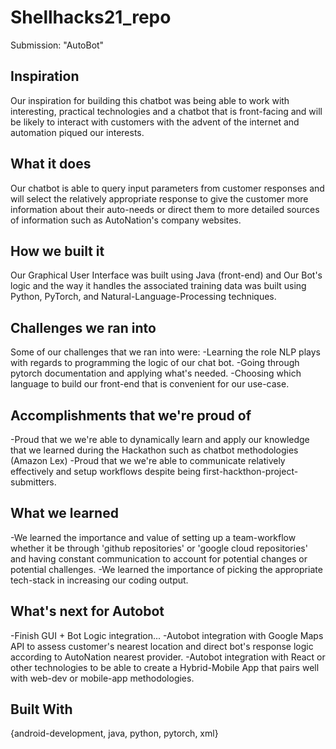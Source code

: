 # Shellhacks21_repo
Submission: "AutoBot"

## Inspiration

Our inspiration for building this chatbot was being able to work with interesting, practical technologies and a chatbot that is front-facing and will be likely to interact with customers with the advent of the internet and automation piqued our interests.

## What it does

Our chatbot is able to query input parameters from customer responses and will select the relatively appropriate response to give the customer more information about their auto-needs or direct them to more detailed sources of information such as AutoNation's company websites.

## How we built it

Our Graphical User Interface was built using Java (front-end) and Our Bot's logic and the way it handles the associated training data was built using Python, PyTorch, and Natural-Language-Processing techniques.

## Challenges we ran into

Some of our challenges that we ran into were: -Learning the role NLP plays with regards to programming the logic of our chat bot. -Going through pytorch documentation and applying what's needed. -Choosing which language to build our front-end that is convenient for our use-case.

## Accomplishments that we're proud of

-Proud that we we're able to dynamically learn and apply our knowledge that we learned during the Hackathon such as chatbot methodologies (Amazon Lex) -Proud that we we're able to communicate relatively effectively and setup workflows despite being first-hackthon-project-submitters.

## What we learned

-We learned the importance and value of setting up a team-workflow whether it be through 'github repositories' or 'google cloud repositories' and having constant communication to account for potential changes or potential challenges. -We learned the importance of picking the appropriate tech-stack in increasing our coding output.

## What's next for Autobot

-Finish GUI + Bot Logic integration... -Autobot integration with Google Maps API to assess customer's nearest location and direct bot's response logic according to AutoNation nearest provider. -Autobot integration with React or other technologies to be able to create a Hybrid-Mobile App that pairs well with web-dev or mobile-app methodologies.

## Built With
{android-development, java, python, pytorch, xml}


